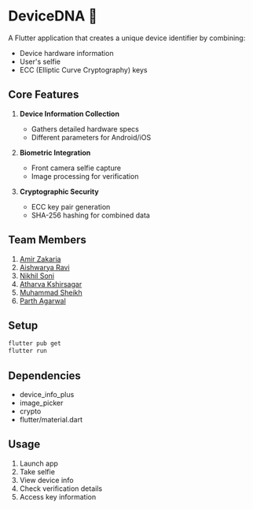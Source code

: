 # DeviceDNA 🧬

A Flutter application that creates a unique device identifier by combining:
- Device hardware information
- User's selfie
- ECC (Elliptic Curve Cryptography) keys

## Core Features

1. **Device Information Collection**
   - Gathers detailed hardware specs
   - Different parameters for Android/iOS

2. **Biometric Integration**
   - Front camera selfie capture
   - Image processing for verification

3. **Cryptographic Security**
   - ECC key pair generation
   - SHA-256 hashing for combined data

## Team Members


1. [Amir Zakaria](https://github.com/huntingcodes-001)
2. [Aishwarya Ravi](https://github.com/AishwaryaRavi07)
3. [Nikhil Soni](https://github.com/niksoni2910)
4. [Atharva Kshirsagar](https://github.com/pranavjanjani)
5. [Muhammad Sheikh](https://github.com/muhd360)
6. [Parth Agarwal](https://github.com/Aadit0122)

## Setup
```bash
flutter pub get
flutter run
```

## Dependencies
- device_info_plus
- image_picker
- crypto
- flutter/material.dart

## Usage
1. Launch app
2. Take selfie
3. View device info
4. Check verification details
5. Access key information
